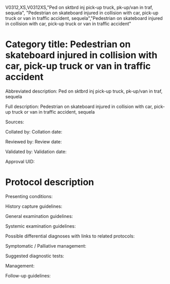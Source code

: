 V0312,XS,V0312XS,"Ped on sktbrd inj pick-up truck, pk-up/van in traf, sequela", "Pedestrian on skateboard injured in collision with car, pick-up truck or van in traffic accident, sequela","Pedestrian on skateboard injured in collision with car, pick-up truck or van in traffic accident"
# Category title: Pedestrian on skateboard injured in collision with car, pick-up truck or van in traffic accident

Abbreviated description: Ped on sktbrd inj pick-up truck, pk-up/van in traf, sequela

Full description: Pedestrian on skateboard injured in collision with car, pick-up truck or van in traffic accident, sequela

Sources:

Collated by:
Collation date:

Reviewed by:
Review date:

Validated by:
Validation date:

Approval UID:

# Protocol description

Presenting conditions:

History capture guidelines:

General examination guidelines:

Systemic examination guidelines:

Possible differential diagnoses with links to related protocols:

Symptomatic / Palliative management:

Suggested diagnostic tests:

Management:

Follow-up guidelines:
